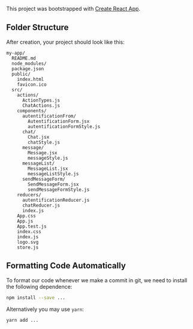 This project was bootstrapped with [Create React App](https://github.com/facebookincubator/create-react-app).

## Folder Structure

After creation, your project should look like this:

```
my-app/
  README.md
  node_modules/
  package.json
  public/
    index.html
    favicon.ico
  src/
    actions/
      ActionTypes.js
      ChatActions.js
    components/
      autentificationFrom/
        AutentificationForm.jsx
        autentificationFormStyle.js
      chat/
        Chat.jsx
        chatStyle.js
      message/
        Message.jsx
        messageStyle.js
      messageList/
        MessageList.jsx
        messageListStyle.js
      sendMessageForm/
        SendMessageForm.jsx
        sendMessageFormStyle.js
    reducers/
      autentificationReducer.js
      chatReducer.js
      index.js
    App.css
    App.js
    App.test.js
    index.css
    index.js
    logo.svg
    store.js
```

## Formatting Code Automatically

To format our code whenever we make a commit in git, we need to install the following dependence:

```sh
npm install --save ...
```

Alternatively you may use `yarn`:

```sh
yarn add ...
```